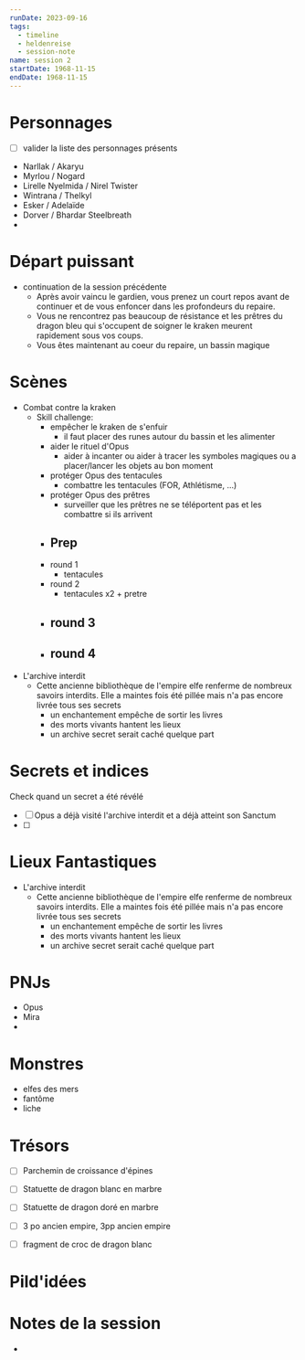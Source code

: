 ```yaml
---
runDate: 2023-09-16
tags:
  - timeline
  - heldenreise
  - session-note
name: session 2
startDate: 1968-11-15
endDate: 1968-11-15
---
```


# Personnages
- [ ] valider la liste des personnages présents
- Narllak / Akaryu
- Myrlou / Nogard
- Lirelle Nyelmida / Nirel Twister
- Wintrana / Thelkyl
- Esker / Adelaïde
- Dorver / Bhardar Steelbreath
- 

# Départ puissant
- continuation de la session précédente
	- Après avoir vaincu le gardien, vous prenez un court repos avant de continuer et de vous enfoncer dans les profondeurs du repaire.
	- Vous ne rencontrez pas beaucoup de résistance et les prêtres du dragon bleu qui s'occupent de soigner le kraken meurent rapidement sous vos coups.
	- Vous êtes maintenant au coeur du repaire, un bassin magique

# Scènes
- Combat contre la kraken
	- Skill challenge:
		- empêcher le kraken de s'enfuir
			- il faut placer des runes autour du bassin et les alimenter 
		- aider le rituel d'Opus
			- aider à incanter ou aider à tracer les symboles magiques ou a placer/lancer les objets au bon moment
		- protéger Opus des tentacules
			- combattre les tentacules (FOR, Athlétisme, ...)
		- protéger Opus des prêtres
			- surveiller que les prêtres ne se téléportent pas et les combattre si ils arrivent
		- Prep
			- 
		- round 1
			- tentacules
		- round 2
			- tentacules x2 + pretre
		- round 3
			- 
		- round 4
			- 
- L'archive interdit
	- Cette ancienne bibliothèque de l'empire elfe renferme de nombreux savoirs interdits. Elle a maintes fois été pillée mais n'a pas encore livrée tous ses secrets
		- un enchantement empêche de sortir les livres
		- des morts vivants  hantent les lieux
		- un archive secret serait caché quelque part

# Secrets et indices
Check quand un secret a été révélé
- [ ] Opus a déjà visité l'archive interdit et a déjà atteint son Sanctum
- [ ] 

# Lieux Fantastiques
- L'archive interdit
	- Cette ancienne bibliothèque de l'empire elfe renferme de nombreux savoirs interdits. Elle a maintes fois été pillée mais n'a pas encore livrée tous ses secrets
		- un enchantement empêche de sortir les livres
		- des morts vivants  hantent les lieux
		- un archive secret serait caché quelque part

# PNJs
- Opus
- Mira
- 

# Monstres
- elfes des mers
- fantôme
- liche

# Trésors
- [ ] Parchemin de croissance d'épines
- [ ] Statuette de dragon blanc en marbre
- [ ] Statuette de dragon doré en marbre
- [ ] 3 po ancien empire, 3pp ancien empire
- [ ] fragment de croc de dragon blanc


# Pild'idées
> 

# Notes de la session
- 

